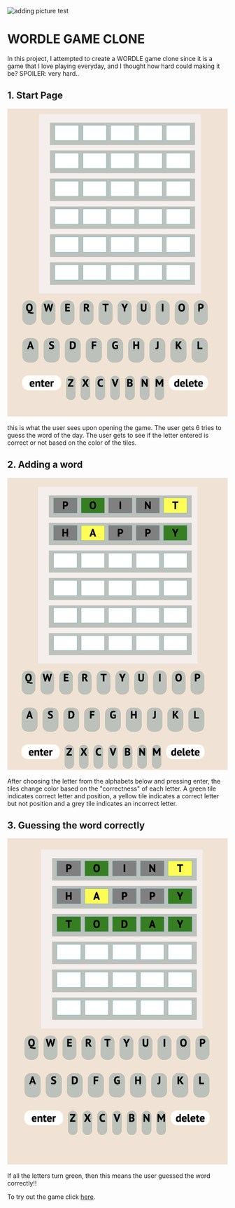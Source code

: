 ![adding picture test](https://www.google.com/url?sa=i&url=https%3A%2F%2Fwww.nytimes.com%2F2022%2F01%2F31%2Fcrosswords%2Fnyt-wordle-purchase.html&psig=AOvVaw3xridoat9kb8SnZD4HeTqv&ust=1720766894003000&source=images&cd=vfe&opi=89978449&ved=0CBEQjRxqFwoTCOCX_K2ynocDFQAAAAAdAAAAABAE)

# WORDLE GAME CLONE

In this project, I attempted to create a WORDLE game clone since it is a game that I love playing everyday, and I thought how hard could making it be?
SPOILER: very hard..

## 1. Start Page

![adding picture test](./1.png)

this is what the user sees upon opening the game. The user gets 6 tries to guess the word of the day. The user gets to see if the letter entered is correct or not based on the color of the tiles.

## 2. Adding a word

![adding picture test](./2.png)

After choosing the letter from the alphabets below and pressing enter, the tiles change color based on the "correctness" of each letter. A green tile indicates correct letter and position, a yellow tile indicates a correct letter but not position and a grey tile indicates an incorrect letter.



## 3. Guessing the word correctly

![adding picture test](./3.png)

If all the letters turn green, then this means the user guessed the word correctly!!

To try out the game click [here](https://zainabdhaif.github.io/wordle-project/). 